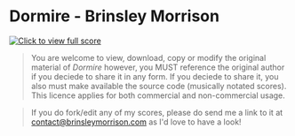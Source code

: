 # Dormire - Brinsley Morrison

[![Click to view full score](https://user-images.githubusercontent.com/36922985/191555807-98430f41-b646-491d-bed2-01639d48c4dc.png)](/Dormire.pdf)

> You are welcome to view, download, copy or modify the original material of *Dormire* however, you MUST reference the original author if you deciede to share it in any form. If you deciede to share it, you also must make available the source code (musically notated scores). This licence applies for both commercial and non-commercial usage.

> If you do fork/edit any of my scores, please do send me a link to it at contact@brinsleymorrison.com as I'd love to have a look!
